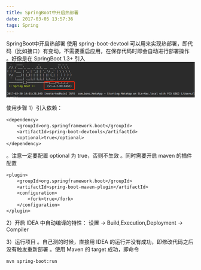 ```yaml
---
title: SpringBoot中开启热部署
date: 2017-03-05 13:57:36
tags: Spring
---
```


SpringBoot中开启热部署
使用 spring-boot-devtool 可以用来实现热部署，即代码（比如接口）有变动，不需要重启应用，在保存代码时即会自动进行部署操作
。好像是在 SpringBoot 1.3+ 引入
![](/images/20170305/banner.png)
<!--more-->

使用步骤
1）引入依赖：
```
<dependency>
    <groupId>org.springframework.boot</groupId>
    <artifactId>spring-boot-devtools</artifactId>
    <optional>true</optional>
</dependency>
```

。注意一定要配置 optional 为 true，否则不生效
。同时需要开启 maven 的插件配置
```
<plugin>
    <groupId>org.springframework.boot</groupId>
    <artifactId>spring-boot-maven-plugin</artifactId>
    <configuration>
        <fork>true</fork>
    </configuration>
</plugin>
```

2）开启 IDEA 中自动编译的特性： 设置 → Build,Execution,Deployment → Compiler

3）运行项目
。自己测的时候，直接用 IDEA 的运行并没有成功，即修改代码之后没有触发重新部署
。使用 Maven 的 target 成功，即命令

```
mvn spring-boot:run
```


